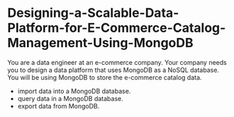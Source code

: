 # Designing-a-Scalable-Data-Platform-for-E-Commerce-Catalog-Management-Using-MongoDB
You are a data engineer at an e-commerce company. Your company needs you to design a data platform that uses MongoDB as a NoSQL database. You will be using MongoDB to store the e-commerce catalog data.

- import data into a MongoDB database.
- query data in a MongoDB database.
- export data from MongoDB.
